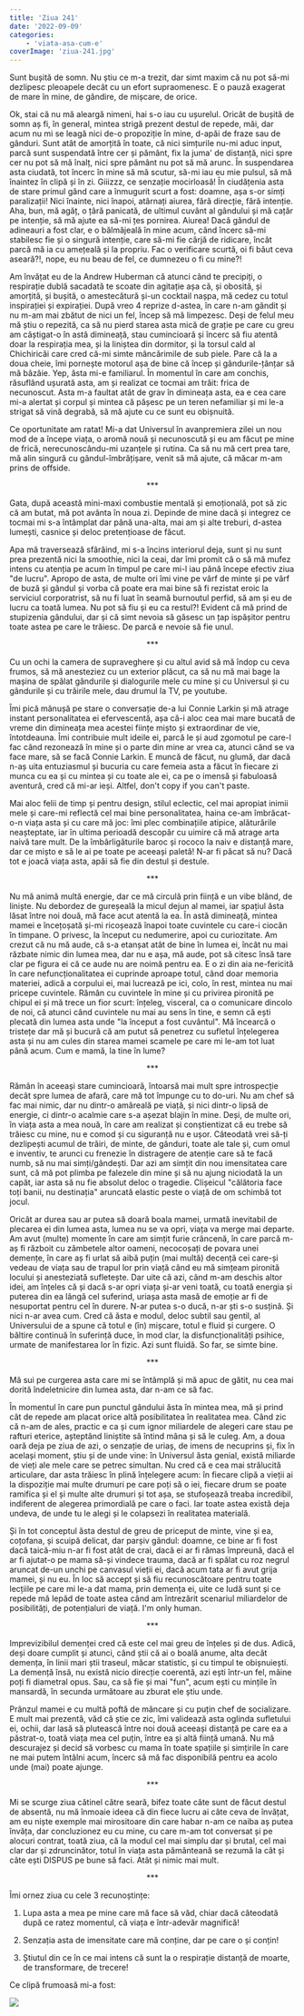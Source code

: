 ```yaml
---
title: 'Ziua 241'
date: '2022-09-09'
categories:
    - 'viata-asa-cum-e'
coverImage: 'ziua-241.jpg'
---
```


Sunt bușită de somn. Nu știu ce m-a trezit, dar simt maxim că nu pot să-mi dezlipesc pleoapele decât cu un efort supraomenesc. E o pauză exagerat de mare în mine, de gândire, de mișcare, de orice.

Ok, stai că nu mă aleargă nimeni, hai s-o iau cu ușurelul. Oricât de bușită de somn aș fi, în general, mintea strigă prezent destul de repede, măi, dar acum nu mi se leagă nici de-o propoziție în mine, d-apăi de fraze sau de gânduri. Sunt atât de amorțită în toate, că nici simțurile nu-mi aduc input, parcă sunt suspendată între cer și pământ, fix la juma' de distanță, nici spre cer nu pot să mă înalț, nici spre pământ nu pot să mă arunc. În suspendarea asta ciudată, tot încerc în mine să mă scutur, să-mi iau eu mie pulsul, să mă înaintez în clipă și în zi. Giiizzz, ce senzație mocirloasă! În ciudățenia asta de stare primul gând care a înmugurit scurt a fost: doamne, așa s-or simți paralizații! Nici înainte, nici înapoi, atârnați aiurea, fără direcție, fără intenție. Aha, bun, mă agăț, o țâră panicată, de ultimul cuvânt al gândului și mă cațăr pe intenție, să mă ajute ea să-mi țes pornirea. Aiurea! Dacă gândul de adineauri a fost clar, e o bălmăjeală în mine acum, când încerc să-mi stabilesc fie și o singură intenție, care să-mi fie cârjă de ridicare, încât parcă mă ia cu amețeală și la propriu. Fac o verificare scurtă, oi fi băut ceva aseară?!, nope, eu nu beau de fel, ce dumnezeu o fi cu mine?!

Am învățat eu de la Andrew Huberman că atunci când te precipiți, o respirație dublă sacadată te scoate din agitație așa că, și obosită, și amorțită, și bușită, o amestecătură și-un cocktail nașpa, mă cedez cu totul inspirației și expirației. După vreo 4 reprize d-astea, în care n-am gândit și nu m-am mai zbătut de nici un fel, încep să mă limpezesc. Deși de felul meu mă știu o repezită, ca să nu pierd starea asta mică de grație pe care cu greu am câștigat-o în astă dimineață, stau cumincioară și încerc să fiu atentă doar la respirația mea, și la liniștea din dormitor, și la torsul cald al Chichiricăi care cred că-mi simte mâncărimile de sub piele. Pare că la a doua cheie, îmi pornește motorul așa de bine că încep și gândurile-țânțar să mă bâzâie. Yep, ăsta mi-e familiarul. În momentul în care am conchis, răsuflând ușurată asta, am și realizat ce tocmai am trăit: frica de necunoscut. Asta m-a faultat atât de grav în dimineața asta, ea e cea care mi-a alertat și corpul și mintea că pășesc pe un teren nefamiliar și mi le-a strigat să vină degrabă, să mă ajute cu ce sunt eu obișnuită.

Ce oportunitate am ratat! Mi-a dat Universul în avanpremiera zilei un nou mod de a începe viața, o aromă nouă și necunoscută și eu am făcut pe mine de frică, nerecunoscându-mi uzanțele și rutina. Ca să nu mă cert prea tare, mă alin singură cu gândul-îmbrățișare, venit să mă ajute, că măcar m-am prins de offside.

<p style="text-align: center;">***</p>

Gata, după această mini-maxi combustie mentală și emoțională, pot să zic că am butat, mă pot avânta în noua zi. Depinde de mine dacă și integrez ce tocmai mi s-a întâmplat dar până una-alta, mai am și alte treburi, d-astea lumești, casnice și deloc pretențioase de făcut.

Apa mă traversează sfârâind, mi s-a încins interiorul deja, sunt și nu sunt prea prezentă nici la smoothie, nici la ceai, dar îmi promit că o să mă mufez intens cu atenția pe acum în timpul pe care mi-l iau până începe efectiv ziua "de lucru". Apropo de asta, de multe ori îmi vine pe vârf de minte și pe vârf de buză și gândul și vorba că poate era mai bine să fi rezistat eroic la serviciul corporatrist, să nu fi luat în seamă burnoutul perfid, să am și eu de lucru ca toată lumea. Nu pot să fiu și eu ca restul?! Evident că mă prind de stupizenia gândului, dar și că simt nevoia să găsesc un țap ispășitor pentru toate astea pe care le trăiesc. De parcă e nevoie să fie unul.

<p style="text-align: center;">***</p>

Cu un ochi la camera de supraveghere și cu altul avid să mă îndop cu ceva frumos, să mă anesteziez cu un exterior plăcut, ca să nu mă mai bage la mașina de spălat gândurile și dialogurile mele cu mine și cu Universul și cu gândurile și cu trăirile mele, dau drumul la TV, pe youtube.

Îmi pică mănușă pe stare o conversație de-a lui Connie Larkin și mă atrage instant personalitatea ei efervescentă, așa că-i aloc cea mai mare bucată de vreme din dimineața mea acestei ființe mișto și extraordinar de vie, întotdeauna. Îmi contribuie mult ideile ei, parcă le și aud zgomotul pe care-l fac când rezonează în mine și o parte din mine ar vrea ca, atunci când se va face mare, să se facă Connie Larkin. E muncă de făcut, nu glumă, dar dacă n-aș uita entuziasmul și bucuria cu care femeia asta a făcut în fiecare zi munca cu ea și cu mintea și cu toate ale ei, ca pe o imensă și fabuloasă aventură, cred că mi-ar ieși. Altfel, don't copy if you can't paste.

Mai aloc felii de timp și pentru design, stilul eclectic, cel mai apropiat inimii mele și care-mi reflectă cel mai bine personalitatea, haina ce-am îmbrăcat-o-n viața asta și cu care mă joc: îmi plec combinațiile atipice, alăturările neașteptate, iar în ultima perioadă descopăr cu uimire că mă atrage arta naivă tare mult. De la îmbârligăturile baroc și rococo la naiv e distanță mare, dar ce mișto e să le ai pe toate pe aceeași paletă! N-ar fi păcat să nu? Dacă tot e joacă viața asta, apăi să fie din destul și destule.

<p style="text-align: center;">***</p>

Nu mă animă multă energie, dar ce mă circulă prin ființă e un vibe blând, de liniște. Nu debordez de gureșeală la micul dejun al mamei, iar spațiul ăsta lăsat între noi două, mă face acut atentă la ea. În astă dimineață, mintea mamei e încețoșată și-mi ricoșează înapoi toate cuvintele cu care-i ciocăn în timpane. O privesc, la început cu nedumerire, apoi cu curiozitate. Am crezut că nu mă aude, că s-a etanșat atât de bine în lumea ei, încât nu mai răzbate nimic din lumea mea, dar nu e așa, mă aude, pot să citesc însă tare clar pe figura ei că ce aude nu are noimă pentru ea. E o zi din aia ne-fericită în care nefuncționalitatea ei cuprinde aproape totul, când doar memoria materiei, adică a corpului ei, mai lucrează pe ici, colo, în rest, mintea nu mai pricepe cuvintele. Rămân cu cuvintele în mine și cu privirea pironită pe chipul ei și mă trece un fior scurt: înțeleg, visceral, ca o comunicare dincolo de noi, că atunci când cuvintele nu mai au sens în tine, e semn că ești plecată din lumea asta unde "la început a fost cuvântul". Mă încearcă o tristețe dar mă și bucură că am putut să penetrez cu sufletul înțelegerea asta și nu am cules din starea mamei scamele pe care mi le-am tot luat până acum. Cum e mamă, la tine în lume?

<p style="text-align: center;">***</p>

Rămân în aceeași stare cumincioară, întoarsă mai mult spre introspecție decât spre lumea de afară, care mă tot împunge cu to do-uri. Nu am chef să fac mai nimic, dar nu dintr-o amăreală pe viață, și nici dintr-o lipsă de energie, ci dintr-o acalmie care s-a așezat blajin în mine. Deși, de multe ori, în viața asta a mea nouă, în care am realizat și conștientizat că eu trebe să trăiesc cu mine, nu e comod și cu siguranță nu e ușor. Câteodată vrei să-ți dezlipești acumul de trăiri, de minte, de gânduri, toate ale tale și, cum omul e inventiv, te arunci cu frenezie în distragere de atenție care să te facă numb, să nu mai simți/gândești. Dar azi am simțit din nou imensitatea care sunt, că mă pot plimba pe falezele din mine și să nu ajung niciodată la un capăt, iar asta să nu fie absolut deloc o tragedie. Clișeicul "călătoria face toți banii, nu destinația" aruncată elastic peste o viață de om schimbă tot jocul.

Oricât ar durea sau ar putea să doară boala mamei, urmată inevitabil de plecarea ei din lumea asta, lumea nu se va opri, viața va merge mai departe. Am avut (multe) momente în care am simțit furie crâncenă, în care parcă m-aș fi războit cu zâmbetele altor oameni, necocoșați de povara unei demențe, în care aș fi urlat să aibă puțin (mai multă) decență cei care-și vedeau de viața sau de trapul lor prin viață când eu mă simțeam pironită locului și anesteziată sufletește. Dar uite că azi, când m-am deschis altor idei, am înțeles că și dacă s-ar opri viața și-ar veni toată, cu toată energia și puterea din ea lângă cel suferind, uriașa asta masă de emoție ar fi de nesuportat pentru cel în durere. N-ar putea s-o ducă, n-ar ști s-o susțină. Și nici n-ar avea cum. Cred că ăsta e modul, deloc subtil sau gentil, al Universului de a spune că totul e (în) mișcare, totul e fluid și curgere. O băltire continuă în suferință duce, în mod clar, la disfuncționalități psihice, urmate de manifestarea lor în fizic. Azi sunt fluidă. So far, se simte bine.

<p style="text-align: center;">***</p>

Mă sui pe curgerea asta care mi se întâmplă și mă apuc de gătit, nu cea mai dorită îndeletnicire din lumea asta, dar n-am ce să fac.

În momentul în care pun punctul gândului ăsta în mintea mea, mă și prind cât de repede am placat orice altă posibilitatea în realitatea mea. Când zic că n-am de ales, practic e ca și cum ignor miliardele de alegeri care stau pe rafturi eterice, așteptând liniștite să întind mâna și să le culeg. Am, a doua oară deja pe ziua de azi, o senzație de uriaș, de imens de necuprins și, fix în același moment, știu și de unde vine: în Universul ăsta genial, există miliarde de vieți ale mele care se petrec simultan. Nu cred că e cea mai strălucită articulare, dar asta trăiesc în plină înțelegere acum: în fiecare clipă a vieții ai la dispoziție mai multe drumuri pe care poți să o iei, fiecare drum se poate ramifica și el și multe alte drumuri și tot așa, se stufoșează treaba incredibil, indiferent de alegerea primordială pe care o faci. Iar toate astea există deja undeva, de unde tu le alegi și le colapsezi în realitatea materială.

Și în tot conceptul ăsta destul de greu de priceput de minte, vine și ea, coțofana, și scuipă delicat, dar parșiv gândul: doamne, ce bine ar fi fost dacă taică-miu n-ar fi fost atât de crai, dacă ei ar fi rămas împreună, dacă el ar fi ajutat-o pe mama să-și vindece trauma, dacă ar fi spălat cu roz negrul aruncat de-un unchi pe canvasul vieții ei, dacă acum tata ar fi avut grija mamei, și nu eu. În loc să accept și să fiu recunoscătoare pentru toate lecțiile pe care mi le-a dat mama, prin demența ei, uite ce Iudă sunt și ce repede mă lepăd de toate astea când am întrezărit scenariul miliardelor de posibilități, de potențialuri de viață. I'm only human.

<p style="text-align: center;">***</p>

Imprevizibilul demenței cred că este cel mai greu de înțeles și de dus. Adică, deși doare cumplit și atunci, când știi că ai o boală anume, alta decât demența, în linii mari știi traseul, măcar statistic, și cu timpul te obișnuiești. La demență însă, nu există nicio direcție coerentă, azi ești într-un fel, mâine poți fi diametral opus. Sau, ca să fie și mai "fun", acum ești cu mințile în mansardă, în secunda următoare au zburat ele știu unde.

Prânzul mamei e cu multă poftă de mâncare și cu puțin chef de socializare. E mult mai prezentă, văd că știe ce zic, îmi validează asta oglinda sufletului ei, ochii, dar lasă să plutească între noi două aceeași distanță pe care ea a păstrat-o, toată viața mea cel puțin, între ea și altă ființă umană. Nu mă descurajez și decid să vorbesc cu mama în toate spațiile și simțirile în care ne mai putem întâlni acum, încerc să mă fac disponibilă pentru ea acolo unde (mai) poate ajunge.

<p style="text-align: center;">***</p>

Mi se scurge ziua cătinel către seară, bifez toate câte sunt de făcut destul de absentă, nu mă înmoaie ideea că din fiece lucru ai câte ceva de învățat, am eu niște exemple mai mirositoare din care habar n-am ce naiba aș putea învăța, dar concluzionez eu cu mine, cu care m-am tot conversat și pe alocuri contrat, toată ziua, că la modul cel mai simplu dar și brutal, cel mai clar dar și zdruncinător, totul în viața asta pământeană se rezumă la cât și câte ești DISPUS pe bune să faci. Atât și nimic mai mult.

<p style="text-align: center;">***</p>

Îmi ornez ziua cu cele 3 recunoștințe:

1. Lupa asta a mea pe mine care mă face să văd, chiar dacă câteodată după ce ratez momentul, că viața e într-adevăr magnifică!

2. Senzația asta de imensitate care mă conține, dar pe care o și conțin!

3. Știutul din ce în ce mai intens că sunt la o respirație distanță de moarte, de transformare, de trecere!

Ce clipă frumoasă mi-a fost:

![](images/241-833x1024.jpeg)

